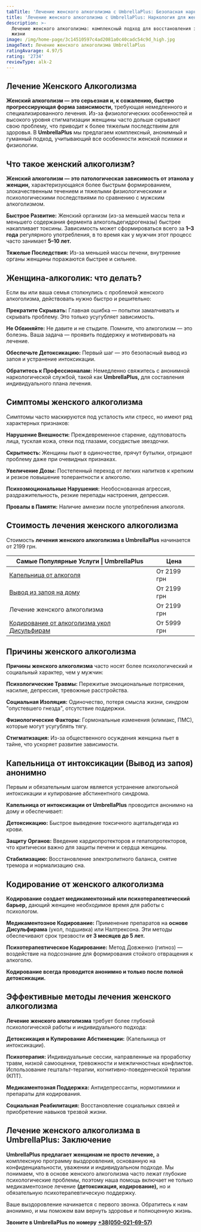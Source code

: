 ```yaml
---
tabTitle: 'Лечение женского алкоголизма с UmbrellaPlus: Безопасная наркология для женщин'
title: 'Лечение женского алкоголизма с UmbrellaPlus: Наркология для женщин'
description: >-
  Лечение женского алкоголизма: комплексный подход для восстановления здоровья и
  жизни
image: /img/home-page/3c14510597c4ad2081a0c40cadc54c9d_high.jpg
imageText: Лечение женского алкоголизма UmbrellaPlus
ratingAvarage: 4.97/5
rating: '2734'
reviewType: alk-2
---
```


## Лечение Женского Алкоголизма

**Женский алкоголизм — это серьезная и, к сожалению, быстро прогрессирующая форма зависимости,** требующая немедленного и специализированного лечения. Из-за физиологических особенностей и высокого уровня стигматизации женщины часто дольше скрывают свою проблему, что приводит к более тяжелым последствиям для здоровья. В **UmbrellaPlus** мы предлагаем комплексный, анонимный и гуманный подход, учитывающий все особенности женской психики и физиологии.

## Что такое женский алкоголизм?

**Женский алкоголизм — это патологическая зависимость от этанола у женщин,** характеризующаяся более быстрым формированием, злокачественным течением и тяжелыми физиологическими и психологическими последствиями по сравнению с мужским алкоголизмом.

**Быстрое Развитие:** Женский организм (из-за меньшей массы тела и меньшего содержания фермента алкогольдегидрогеназы) быстрее накапливает токсины. Зависимость может сформироваться всего за **1–3 года** регулярного употребления, в то время как у мужчин этот процесс часто занимает **5–10 лет.**

**Тяжелые Последствия:** Из-за меньшей массы печени, внутренние органы женщины поражаются быстрее и сильнее.

## Женщина-алкоголик: что делать?

Если вы или ваша семья столкнулись с проблемой женского алкоголизма, действовать нужно быстро и решительно:

**Прекратите Скрывать:** Главная ошибка — попытки замалчивать и скрывать проблему. Это только усугубляет зависимость.

**Не Обвиняйте:** Не давите и не стыдите. Помните, что алкоголизм — это болезнь. Ваша задача — проявить поддержку и мотивировать на лечение.

**Обеспечьте Детоксикацию:** Первый шаг — это безопасный вывод из запоя и устранение интоксикации.

**Обратитесь к Профессионалам:** Немедленно свяжитесь с анонимной наркологической службой, такой как **UmbrellaPlus,** для составления индивидуального плана лечения.

## Симптомы женского алкоголизма

Симптомы часто маскируются под усталость или стресс, но имеют ряд характерных признаков:

**Нарушение Внешности:** Преждевременное старение, одутловатость лица, тусклая кожа, отеки под глазами, сосудистые звездочки.

**Скрытность:** Женщины пьют в одиночестве, прячут бутылки, отрицают проблему даже при очевидных признаках.

**Увеличение Дозы:** Постепенный переход от легких напитков к крепким и резкое повышение толерантности к алкоголю.

**Психоэмоциональные Нарушения:** Необоснованная агрессия, раздражительность, резкие перепады настроения, депрессия.

**Провалы в Памяти:** Наличие амнезии после употребления алкоголя.

## Стоимость лечения женского алкоголизма

Стоимость **лечения женского алкоголизма в UmbrellaPlus** начинается от 2199 грн.

| Самые Популярные Услуги \| UmbrellaPlus                                                       | Цена        |
| --------------------------------------------------------------------------------------------- | ----------- |
| [Капельница от алкоголя](kapelnica-ot-alkogolia-UmbrellaPlus)                                 | От 2199 грн |
| [Вывод из запоя на дому](Vivod-iz-zapoia-na-domy-UmbrellaPlus)                                | От 2199 грн |
| Лечение женского алкоголизма                                                                  | От 2199 грн |
| [Кодирование от алкоголизма укол Дисульфирам](kodirovka-ot-alkogolia-disulfiram-umbrellaplus) | От 5999 грн |

## Причины женского алкоголизма

**Причины женского алкоголизма** часто носят более психологический и социальный характер, чем у мужчин:

**Психологические Травмы:** Пережитые эмоциональные потрясения, насилие, депрессия, тревожные расстройства.

**Социальная Изоляция:** Одиночество, потеря смысла жизни, синдром "опустевшего гнезда", отсутствие поддержки.

**Физиологические Факторы:** Гормональные изменения (климакс, ПМС), которые могут усугублять тягу.

**Стигматизация:** Из-за общественного осуждения женщина пьет в тайне, что ускоряет развитие зависимости.

## Капельница от интоксикации (Вывод из запоя) анонимно

Первым и обязательным шагом является устранение алкогольной интоксикации и купирование абстинентного синдрома.

**Капельница от интоксикации от UmbrellaPlus** проводится анонимно на дому и обеспечивает:

**Детоксикацию:** Быстрое выведение токсичного ацетальдегида из крови.

**Защиту Органов:** Введение кардиопротекторов и гепатопротекторов, что критически важно для защиты печени и сердца женщины.

**Стабилизацию:** Восстановление электролитного баланса, снятие тремора и нормализацию сна.

## Кодирование от женского алкоголизма

**Кодирование создает медикаментозный или психотерапевтический барьер,** дающий женщине необходимое время для работы с психологом.

**Медикаментозное Кодирование:** Применение препаратов на **основе Дисульфирама** (укол, подшивка) или Налтрексона. Эти методы обеспечивают срок трезвости **от 3 месяцев до 5 лет.**

**Психотерапевтическое Кодирование:** Метод Довженко (гипноз) — воздействие на подсознание для формирования стойкого отвращения к алкоголю.

**Кодирование всегда проводится анонимно и только после полной детоксикации.**

## Эффективные методы лечения женского алкоголизма

**Лечение женского алкоголизма** требует более глубокой психологической работы и индивидуального подхода:

**Детоксикация и Купирование Абстиненции:** (Капельница от интоксикации).

**Психотерапия:** Индивидуальные сессии, направленные на проработку травм, низкой самооценки, тревожности и межличностных конфликтов. Использование гештальт-терапии, когнитивно-поведенческой терапии (КПТ).

**Медикаментозная Поддержка:** Антидепрессанты, нормотимики и препараты для кодирования.

**Социальная Реабилитация:** Восстановление социальных связей и приобретение навыков трезвой жизни.

## Лечение женского алкоголизма в UmbrellaPlus: Заключение

**UmbrellaPlus предлагает женщинам не просто лечение,** а комплексную программу выздоровления, основанную на конфиденциальности, уважении и индивидуальном подходе. Мы понимаем, что в основе женского алкоголизма часто лежат глубокие психологические проблемы, поэтому наша помощь включает не только медикаментозное лечение **(детоксикация, кодирование),** но и обязательную психотерапевтическую поддержку.

Ваше выздоровление начинается с первого звонка. Обратитесь к нам анонимно, и мы поможем вам вернуть здоровье и полноценную жизнь.

**Звоните в UmbrellaPlus по номеру** **[+38(050-021-69-57)](tel:0500216957)**
